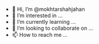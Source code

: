 - 👋 Hi, I’m @mokhtarshahjahan
- 👀 I’m interested in ...
- 🌱 I’m currently learning ...
- 💞️ I’m looking to collaborate on ...
- 📫 How to reach me ...

<!---
mokhtarshahjahan/mokhtarshahjahan is a ✨ special ✨ repository because its `README.md` (this file) appears on your GitHub profile.
You can click the Preview link to take a look at your changes.
--->
